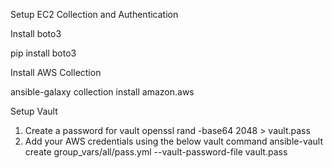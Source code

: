 Setup EC2 Collection and Authentication

Install boto3

pip install boto3

Install AWS Collection

ansible-galaxy collection install amazon.aws

Setup Vault

1. Create a password for vault
    openssl rand -base64 2048 > vault.pass
2. Add your AWS credentials using the below vault command
    ansible-vault create group_vars/all/pass.yml --vault-password-file vault.pass


